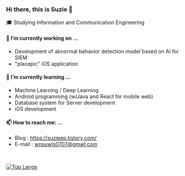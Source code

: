 ### Hi there, this is Suzie 👋

🎓 Studying Information and Communication Engineering

#### 🔭 I’m currently working on ...

- Development of abnormal behavior detection model based on AI for SIEM
- "placepic" iOS application

#### 🌱 I’m currently learning ...

- Machine Learning / Deep Learning
-  Android programming (w/Java and React for mobile web)
- Database system for Server development
- iOS development

#### 📫 How to reach me: ...

- Blog : https://suzieep.tistory.com/ 
- E-mail : wnsuwls0707@gmail.com
<br/>

[![Top Langs](https://github-readme-stats.vercel.app/api/top-langs/?username=suzieep&layout=compact&langs_count=8)](https://github.com/anuraghazra/github-readme-stats)
